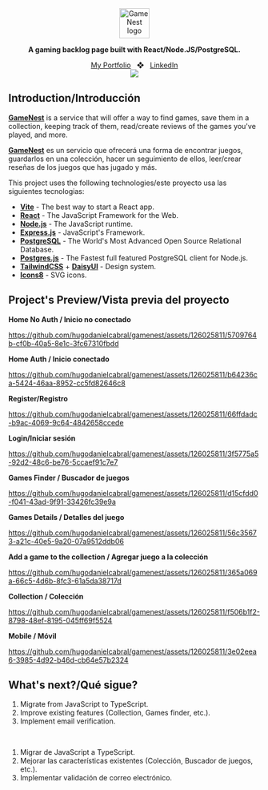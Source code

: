 <div align="center">
<a href="#">
    <img
      src="https://i.imgur.com/6u8rkPC.png"
      alt="GameNest logo"
      height="60"
    />
  </a>
  <p>
    <b>
        A gaming backlog page built with React/Node.JS/PostgreSQL.
    </b>
  </p>
<a href="https://danielcabral.onrender.com/">My Portfolio</a>
<span>&nbsp;&nbsp;❖&nbsp;&nbsp;</span>
<a href="https://www.linkedin.com/in/hugo-daniel-cabral/">LinkedIn</a>
</div>

<div align="center">
<a href="#">
<img src="https://i.imgur.com/KoDkUBn.png">
</a>
<p></p>
</div>

## Introduction/Introducción

[**GameNest**](#) is a service that will offer a way to find games, save them in a collection, keeping track of them, read/create reviews of the games you've played, and more.

[**GameNest**](#) es un servicio que ofrecerá una forma de encontrar juegos, guardarlos en una colección, hacer un seguimiento de ellos, leer/crear reseñas de los juegos que has jugado y más.


This project uses the following technologies/este proyecto usa las siguientes tecnologias:

- [**Vite**](https://vitejs.dev/) - The best way to start a React app.
- [**React**](https://react.dev/) - The JavaScript Framework for the Web.
- [**Node.js**](https://nodejs.org/) - The JavaScript runtime.
- [**Express.js**](https://expressjs.com/) - JavaScript's Framework.
- [**PostgreSQL**](https://www.postgresql.org/) - The World's Most Advanced Open Source Relational Database.
- [**Postgres.js**](https://github.com/porsager/postgres) - The Fastest full featured PostgreSQL client for Node.js.
- [**TailwindCSS**](https://tailwindcss.com/) + [**DaisyUI**](https://daisyui.com/) - Design system.
- [**Icons8**](https://icons8.com/) - SVG icons.

## Project's Preview/Vista previa del proyecto

**Home No Auth / Inicio no conectado**

https://github.com/hugodanielcabral/gamenest/assets/126025811/5709764b-cf0b-40a5-8e1c-3fc67310fbdd

**Home Auth / Inicio conectado**

https://github.com/hugodanielcabral/gamenest/assets/126025811/b64236ca-5424-46aa-8952-cc5fd82646c8

**Register/Registro**

https://github.com/hugodanielcabral/gamenest/assets/126025811/66ffdadc-b9ac-4069-9c64-4842658ccede

**Login/Iniciar sesión**

https://github.com/hugodanielcabral/gamenest/assets/126025811/3f5775a5-92d2-48c6-be76-5ccaef91c7e7

**Games Finder / Buscador de juegos**

https://github.com/hugodanielcabral/gamenest/assets/126025811/d15cfdd0-f041-43ad-9f91-33426fc39e9a

**Games Details / Detalles del juego**

https://github.com/hugodanielcabral/gamenest/assets/126025811/56c35673-a21c-40e5-9a20-07a9512ddb06

**Add a game to the collection / Agregar juego a la colección**

https://github.com/hugodanielcabral/gamenest/assets/126025811/365a069a-66c5-4d6b-8fc3-61a5da38717d

**Collection / Colección**

https://github.com/hugodanielcabral/gamenest/assets/126025811/f506b1f2-8798-48ef-8195-045ff69f5524

**Mobile / Móvil**

https://github.com/hugodanielcabral/gamenest/assets/126025811/3e02eea6-3985-4d92-b46d-cb64e57b2324



## What's next?/Qué sigue?

1. Migrate from JavaScript to TypeScript.
2. Improve existing features (Collection, Games finder, etc.).
3. Implement email verification.

<br>

1. Migrar de JavaScript a TypeScript.
2. Mejorar las características existentes (Colección, Buscador de juegos, etc.).
3. Implementar validación de correo electrónico.

